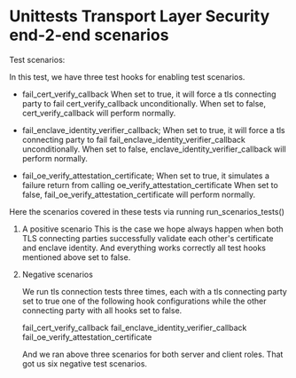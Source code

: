 Unittests Transport Layer Security end-2-end scenarios
=====================

Test scenarios:

In this test, we have three test hooks for enabling test scenarios.

- fail_cert_verify_callback
   When set to true, it will force a tls connecting party to fail cert_verify_callback unconditionally.
   When set to false, cert_verify_callback will perform normally.

- fail_enclave_identity_verifier_callback;
   When set to true, it will force a tls connecting party to fail fail_enclave_identity_verifier_callback unconditionally.
   When set to false, enclave_identity_verifier_callback will perform normally.

- fail_oe_verify_attestation_certificate;
   When set to true, it simulates a failure return from calling oe_verify_attestation_certificate
   When set to false, fail_oe_verify_attestation_certificate will perform normally.

Here the scenarios covered in these tests via running run_scenarios_tests()

1. A positive scenario
    This is the case we hope always happen when both TLS connecting parties successfully validate each other's certificate and enclave identity.
    And everything works correctly all test hooks mentioned above set to false.

2. Negative scenarios

    We run tls connection tests three times, each with a tls connecting party set to true one of the following hook configurations while the other connecting party with all hooks set to false.

    fail_cert_verify_callback
    fail_enclave_identity_verifier_callback
    fail_oe_verify_attestation_certificate

    And we ran above three scenarios for both server and client roles. That got us six negative test scenarios.
